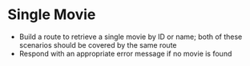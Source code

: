 # Single Movie

- Build a route to retrieve a single movie by ID or name; both of these scenarios should be covered by the same route
- Respond with an appropriate error message if no movie is found